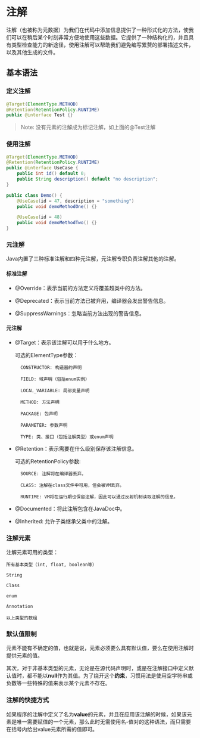 # 注解

注解（也被称为元数据）为我们在代码中添加信息提供了一种形式化的方法，使我们可以在稍后某个时刻非常方便地使用这些数据。它提供了一种结构化的，并且具有类型检查能力的新途径，使用注解可以帮助我们避免编写累赘的部署描述文件，以及其他生成的文件。

## 基本语法

### 定义注解

```java
@Target(ElementType.METHOD)
@Retention(RetentionPolicy.RUNTIME)
public @interface Test {}
```

> Note: 没有元素的注解成为标记注解，如上面的@Test注解

### 使用注解

```java
@Target(ElementType.METHOD)
@Retention(RetentionPolicy.RUNTIME)
public @interface UseCase {
    public int id() default 0;
    public String description() default "no description";
}

public class Demo() {
    @UseCase(id = 47, description = "something")
    public void demoMethodOne() {}

    @UseCase(id = 48)
    public void demoMethodTwo() {}
}
```

### 元注解

Java内置了三种标准注解和四种元注解，元注解专职负责注解其他的注解。

#### 标准注解

- @Override：表示当前的方法定义将覆盖超类中的方法。

- @Deprecated：表示当前方法已被弃用，编译器会发出警告信息。

- @SuppressWarnings：忽略当前方法出现的警告信息。

#### 元注解

- @Target：表示该注解可以用于什么地方。

    可选的ElementType参数：

        CONSTRUCTOR: 构造器的声明

        FIELD: 域声明（包括enum实例）

        LOCAL_VARIABLE: 局部变量声明

        METHOD: 方法声明

        PACKAGE: 包声明

        PARAMETER: 参数声明

        TYPE: 类、接口（包括注解类型）或enum声明

- @Retention：表示需要在什么级别保存该注解信息。

    可选的RetentionPolicy参数:

        SOURCE: 注解将在编译器丢弃。

        CLASS: 注解在class文件中可用，但会被VM丢弃。

        RUNTIME: VM将在运行期也保留注解，因此可以通过反射机制读取注解的信息。

- @Documented：将此注解包含在JavaDoc中。

- @Inherited: 允许子类继承父类中的注解。

### 注解元素

注解元素可用的类型：

    所有基本类型（int, float, boolean等）

    String

    Class

    enum

    Annotation

    以上类型的数组

### 默认值限制

元素不能有不确定的值，也就是说，元素必须要么具有默认值，要么在使用注解时提供元素的值。

其次，对于非基本类型的元素，无论是在源代码声明时，或是在注解接口中定义默认值时，都不能以**null**作为其值。为了绕开这个**约束**，习惯用法是使用空字符串或负数等一些特殊的值来表示某个元素不存在。

### 注解的快捷方式

如果程序的注解中定义了名为**value**的元素，并且在应用该注解的时候，如果该元素是唯一需要赋值的一个元素，那么此时无需使用名-值对的这种语法，而只需要在括号内给出value元素所需的值即可。
